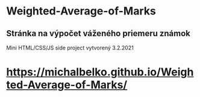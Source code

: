 # Weighted-Average-of-Marks
## Stránka na výpočet váženého priemeru známok

 Mini HTML/CSS/JS side project vytvorený 3.2.2021
# https://michalbelko.github.io/Weighted-Average-of-Marks/
